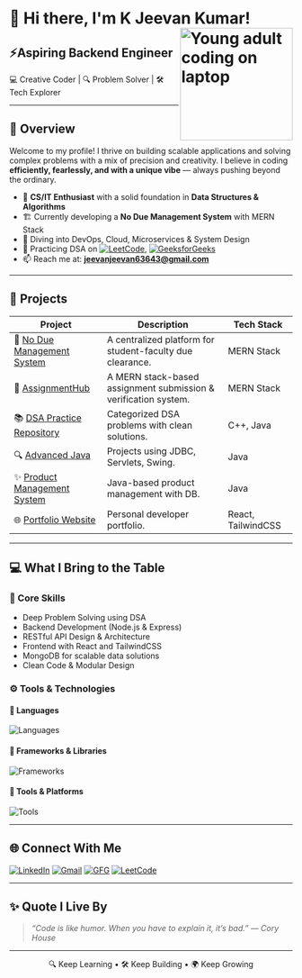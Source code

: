 
# 👋 Hi there, I'm K Jeevan Kumar! <img align="right" src="https://media.giphy.com/media/RbDKaczqWovIugyJmW/giphy.gif" alt="Young adult coding on laptop" width="200"/>

## ⚡Aspiring Backend Engineer  
💻 Creative Coder | 🔍 Problem Solver | 🛠 Tech Explorer

--- 
## 🌟 Overview

Welcome to my profile! I thrive on building scalable applications and solving complex problems with a mix of precision and creativity. I believe in coding **efficiently, fearlessly, and with a unique vibe** — always pushing beyond the ordinary.

- 🚀 **CS/IT Enthusiast** with a solid foundation in **Data Structures & Algorithms**
- 🏗️ Currently developing a **No Due Management System** with MERN Stack
- 🔎 Diving into DevOps, Cloud, Microservices & System Design
- 🧠 Practicing DSA on [![LeetCode](https://img.shields.io/badge/LeetCode-orange?style=flat&logo=leetcode&logoColor=white)](https://leetcode.com/u/kjeevankumar08/), [![GeeksforGeeks](https://img.shields.io/badge/GFG-00FF66?style=flat&logo=geeksforgeeks&logoColor=white)](https://www.geeksforgeeks.org/user/jeevankumar08/)
- 📫 Reach me at: **[jeevanjeevan63643@gmail.com](mailto:jeevanjeevan63643@gmail.com)**

---

## 🚀 Projects

| Project | Description | Tech Stack |
|--------|-------------|------------|
| 🔗 [No Due Management System](https://github.com/KJeevanKumar/no-due-management) | A centralized platform for student-faculty due clearance. | MERN Stack |
| 📘 [AssignmentHub](https://github.com/jeevankumar812/AssignmentHub) | A MERN stack-based assignment submission & verification system. | MERN Stack |
| 📚 [DSA Practice Repository](https://github.com/jeevankumar812/DSA-Practice---Jeevan) | Categorized DSA problems with clean solutions. | C++, Java |
| 🔍 [Advanced Java](https://github.com/jeevankumar812/Advanced-Java) | Projects using JDBC, Servlets, Swing. | Java |
| ✨ [Product Management System](https://github.com/jeevankumar812/Product_Management_System) | Java-based product management with DB. | Java |
| 🌐 [Portfolio Website](https://github.com/KJeevanKumar/portfolio) | Personal developer portfolio. | React, TailwindCSS |

---

## 💻 What I Bring to the Table

### 🧠 Core Skills
- Deep Problem Solving using DSA
- Backend Development (Node.js & Express)
- RESTful API Design & Architecture
- Frontend with React and TailwindCSS
- MongoDB for scalable data solutions
- Clean Code & Modular Design

### ⚙️ Tools & Technologies

#### 📌 Languages
![Languages](https://skillicons.dev/icons?i=js,ts,cpp,java,py,html,css)

#### 🧰 Frameworks & Libraries
![Frameworks](https://skillicons.dev/icons?i=react,nodejs,express,mongodb)

#### 🔧 Tools & Platforms
![Tools](https://skillicons.dev/icons?i=git,github,vscode,postman,vercel)

---

## 🌐 Connect With Me

<p align="left">
  <a href="https://www.linkedin.com/in/k-jeevan-kumar-5b540b266/"><img src="https://img.shields.io/badge/LinkedIn-blue?logo=linkedin&logoColor=white" alt="LinkedIn" /></a>
  <a href="mailto:jeevanjeevan63643@gmail.com"><img src="https://img.shields.io/badge/Gmail-red?logo=gmail&logoColor=white" alt="Gmail" /></a>
  <a href="https://www.geeksforgeeks.org/user/jeevankumar08/"><img src="https://img.shields.io/badge/GFG-00FF66?style=flat&logo=geeksforgeeks&logoColor=white" alt="GFG" /></a>
  <a href="https://leetcode.com/u/kjeevankumar08/"><img src="https://img.shields.io/badge/LeetCode-orange?style=flat&logo=leetcode&logoColor=white" alt="LeetCode" /></a>
</p>

---

## ✨ Quote I Live By

> *“Code is like humor. When you have to explain it, it’s bad.” — Cory House*

---

<p align="center">
  🔍 Keep Learning • 🛠 Keep Building • 🌍 Keep Growing
</p>
